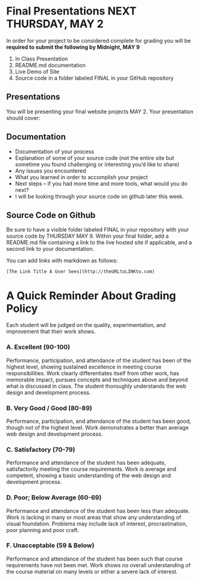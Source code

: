 # Final Presentations NEXT THURSDAY, MAY 2

In order for your project to be considered complete for grading you will be **required to submit the following by Midnight, MAY 9**

1. In Class Presentation
2. README.md documentation
3. Live Demo of Site
4. Source code in a folder labeled FINAL in your GitHub repository

## Presentations

You will be presenting your final website projects MAY 2. Your presentation should cover:

## Documentation

- Documentation of your process
- Explanation of some of your source code (not the entire site but sometime you found challenging or interesting you’d like to share)
- Any issues you encountered
- What you learned in order to accomplish your project
- Next steps – if you had more time and more tools, what would you do next?
- I will be looking through your source code on github later this week.

## Source Code on Github

Be sure to have a visible folder labeled FINAL in your repository with your source code by THURSDAY MAY 9. Within your final folder, add a README.md file containing a link to the live hosted site if applicable, and a second link to your documentation.

You can add links with markdown as follows:

`[The Link Title A User Sees](http://theURLtoLINKto.com)`

# A Quick Reminder About Grading Policy

Each student will be judged on the quality, experimentation, and improvement that their work shows.

### A. Excellent (90-100)

Performance, participation, and attendance of the student has been of the highest level, showing sustained excellence in meeting course responsibilities. Work clearly differentiates itself from other work, has memorable impact, pursues concepts and techniques above and beyond what is discussed in class. The student thoroughly understands the web design and development process.

### B. Very Good / Good (80-89)

Performance, participation, and attendance of the student has been good, though not of the highest level. Work demonstrates a better than average web design and development process.

### C. Satisfactory (70-79)

Performance and attendance of the student has been adequate, satisfactorily meeting the course requirements. Work is average and competent, showing a basic understanding of the web design and development process.

### D. Poor; Below Average (60-69)

Performance and attendance of the student has been less than adequate. Work is lacking in many or most areas that show any understanding of visual foundation. Problems may include lack of interest, procrastination, poor planning and poor craft.

### F. Unacceptable (59 & Below)

Performance and attendance of the student has been such that course requirements have not been met. Work shows no overall understanding of the course material on many levels or either a severe lack of interest.
